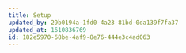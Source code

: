 ```yaml
---
title: Setup
updated_by: 29b0194a-1fd0-4a23-81bd-0da139f7fa37
updated_at: 1610836769
id: 182e5970-68be-4af9-8e76-444e3c4ad063
---
```


